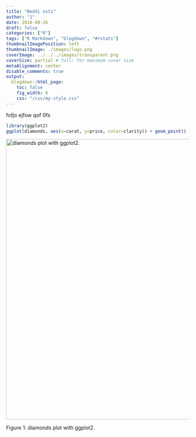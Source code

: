 ```yaml
---
title: "Neddi osti"
author: "1"
date: 2018-08-26
draft: false
categories: ["R"]
tags: ["R Markdown", "blogdown", "#rstats"]
thumbnailImagePosition: left
thumbnailImage: ./images/logo.png
coverImage: ../../../images/transparent.png  
coverSize: partial # full: for maximum cover size
metaAlignment: center
disable_comments: true
output:
  blogdown::html_page:
    toc: false
    fig_width: 8
    css: "/css/my-style.css"
--- 
```


fofjo  ejfow qof 0fs




```r
library(ggplot2)
ggplot(diamonds, aes(x=carat, y=price, color=clarity)) + geom_point()
```

<div class="figure">
<img src="{{< blogdown/postref >}}index.en_files/figure-html/diamond-1.png" alt="diamonds plot with ggplot2." width="768" />
<p class="caption">Figure 1: diamonds plot with ggplot2.</p>
</div>
